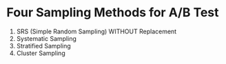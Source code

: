 # Four Sampling Methods for A/B Test

1. SRS (Simple Random Sampling) WITHOUT Replacement
2. Systematic Sampling
3. Stratified Sampling
4. Cluster Sampling
